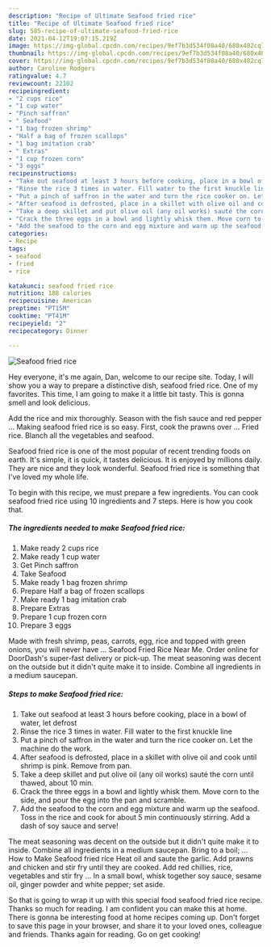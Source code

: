 ```yaml
---
description: "Recipe of Ultimate Seafood fried rice"
title: "Recipe of Ultimate Seafood fried rice"
slug: 585-recipe-of-ultimate-seafood-fried-rice
date: 2021-04-12T19:07:15.219Z
image: https://img-global.cpcdn.com/recipes/9ef7b3d534f08a40/680x482cq70/seafood-fried-rice-recipe-main-photo.jpg
thumbnail: https://img-global.cpcdn.com/recipes/9ef7b3d534f08a40/680x482cq70/seafood-fried-rice-recipe-main-photo.jpg
cover: https://img-global.cpcdn.com/recipes/9ef7b3d534f08a40/680x482cq70/seafood-fried-rice-recipe-main-photo.jpg
author: Caroline Rodgers
ratingvalue: 4.7
reviewcount: 22102
recipeingredient:
- "2 cups rice"
- "1 cup water"
- "Pinch saffron"
- " Seafood"
- "1 bag frozen shrimp"
- "Half a bag of frozen scallops"
- "1 bag imitation crab"
- " Extras"
- "1 cup frozen corn"
- "3 eggs"
recipeinstructions:
- "Take out seafood at least 3 hours before cooking, place in a bowl of water, let defrost"
- "Rinse the rice 3 times in water. Fill water to the first knuckle line"
- "Put a pinch of saffron in the water and turn the rice cooker on. Let the machine do the work."
- "After seafood is defrosted, place in a skillet with olive oil and cook until shrimp is pink. Remove from pan."
- "Take a deep skillet and put olive oil (any oil works) sauté the corn until thawed, about 10 min."
- "Crack the three eggs in a bowl and lightly whisk them. Move corn to the side, and pour the egg into the pan and scramble."
- "Add the seafood to the corn and egg mixture and warm up the seafood. Toss in the rice and cook for about 5 min continuously stirring. Add a dash of soy sauce and serve!"
categories:
- Recipe
tags:
- seafood
- fried
- rice

katakunci: seafood fried rice 
nutrition: 188 calories
recipecuisine: American
preptime: "PT15M"
cooktime: "PT41M"
recipeyield: "2"
recipecategory: Dinner

---
```



![Seafood fried rice](https://img-global.cpcdn.com/recipes/9ef7b3d534f08a40/680x482cq70/seafood-fried-rice-recipe-main-photo.jpg)

Hey everyone, it's me again, Dan, welcome to our recipe site. Today, I will show you a way to prepare a distinctive dish, seafood fried rice. One of my favorites. This time, I am going to make it a little bit tasty. This is gonna smell and look delicious.

Add the rice and mix thoroughly. Season with the fish sauce and red pepper … Making seafood fried rice is so easy. First, cook the prawns over … Fried rice. Blanch all the vegetables and seafood.

Seafood fried rice is one of the most popular of recent trending foods on earth. It's simple, it is quick, it tastes delicious. It is enjoyed by millions daily. They are nice and they look wonderful. Seafood fried rice is something that I've loved my whole life.


To begin with this recipe, we must prepare a few ingredients. You can cook seafood fried rice using 10 ingredients and 7 steps. Here is how you cook that.

<!--inarticleads1-->

##### The ingredients needed to make Seafood fried rice:

1. Make ready 2 cups rice
1. Make ready 1 cup water
1. Get Pinch saffron
1. Take  Seafood
1. Make ready 1 bag frozen shrimp
1. Prepare Half a bag of frozen scallops
1. Make ready 1 bag imitation crab
1. Prepare  Extras
1. Prepare 1 cup frozen corn
1. Prepare 3 eggs


Made with fresh shrimp, peas, carrots, egg, rice and topped with green onions, you will never have … Seafood Fried Rice Near Me. Order online for DoorDash&#39;s super-fast delivery or pick-up. The meat seasoning was decent on the outside but it didn&#39;t quite make it to inside. Combine all ingredients in a medium saucepan. 

<!--inarticleads2-->

##### Steps to make Seafood fried rice:

1. Take out seafood at least 3 hours before cooking, place in a bowl of water, let defrost
1. Rinse the rice 3 times in water. Fill water to the first knuckle line
1. Put a pinch of saffron in the water and turn the rice cooker on. Let the machine do the work.
1. After seafood is defrosted, place in a skillet with olive oil and cook until shrimp is pink. Remove from pan.
1. Take a deep skillet and put olive oil (any oil works) sauté the corn until thawed, about 10 min.
1. Crack the three eggs in a bowl and lightly whisk them. Move corn to the side, and pour the egg into the pan and scramble.
1. Add the seafood to the corn and egg mixture and warm up the seafood. Toss in the rice and cook for about 5 min continuously stirring. Add a dash of soy sauce and serve!


The meat seasoning was decent on the outside but it didn&#39;t quite make it to inside. Combine all ingredients in a medium saucepan. Bring to a boil; … How to Make Seafood fried rice Heat oil and saute the garlic. Add prawns and chicken and stir fry until they are cooked. Add red chillies, rice, vegetables and stir fry … In a small bowl, whisk together soy sauce, sesame oil, ginger powder and white pepper; set aside. 

So that is going to wrap it up with this special food seafood fried rice recipe. Thanks so much for reading. I am confident you can make this at home. There is gonna be interesting food at home recipes coming up. Don't forget to save this page in your browser, and share it to your loved ones, colleague and friends. Thanks again for reading. Go on get cooking!
